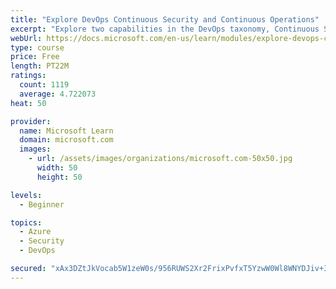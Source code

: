 ```yaml
---
title: "Explore DevOps Continuous Security and Continuous Operations"
excerpt: "Explore two capabilities in the DevOps taxonomy, Continuous Security and Continuous Operations."
webUrl: https://docs.microsoft.com/en-us/learn/modules/explore-devops-continuous-security-operations/
type: course
price: Free
length: PT22M
ratings:
  count: 1119
  average: 4.722073
heat: 50

provider:
  name: Microsoft Learn
  domain: microsoft.com
  images:
    - url: /assets/images/organizations/microsoft.com-50x50.jpg
      width: 50
      height: 50

levels:
  - Beginner

topics:
  - Azure
  - Security
  - DevOps

secured: "xAx3DZtJkVocab5W1zeW0s/956RUWS2Xr2FrixPvfxT5YzwW0Wl8WNYDJiv+3eRZT42iaI+5+El/yvRN5tH6ZFVn1oInGs1bQPu4KH+i2XTSxKYJ6vhPzkckXSgbQGs0/H3TNFmNClkQCcM1hNnGOTLM/1Vfn2QpKhnMk9zZQiphxwvL2BUR2mivgB8+XQAQLrKTCHh10C5XuH0FfgqmGO/A+8jQ7OTxwVVQwllHeCrs2kVoteJ5hg6vCPlgyC44mY6At7Zwq35U9Zng2gPWtWBqfdF6qNh34F1KrjldnPyILJwGP2Ra9Bq8SX3my21GjoIqTf2V3+AEMMe9TK88mk6PG0+g8rk87rrya8kbhQpyfPN78dVhdtvOfIMYvnJD2fCl1I7xo4lp1ehn27I0L+O95ody40m9L8rrVG/bBX8=;SKASSlq5mI7IJ6JCSLa7kw=="
---
```


